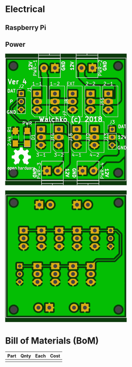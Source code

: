 # Electrical

## Raspberry Pi

## Power

![](power-v4/pics/gerber-top.png)

![](power-v4/pics/gerber-bottom.png)

# Bill of Materials (BoM)

| Part | Qnty | Each | Cost |
|---|---|---|---|
|  |  |  |  |
